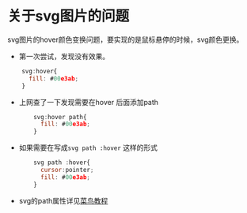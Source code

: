 # 关于svg图片的问题

svg图片的hover颜色变换问题，要实现的是鼠标悬停的时候，svg颜色更换。

+ 第一次尝试，发现没有效果。

```js
    svg:hover{
      fill: #00e3ab;
    } 
```

+ 上网查了一下发现需要在hover 后面添加path

  ```js
      svg:hover path{
        fill: #00e3ab;
      }
  ```

+ 如果需要在写成`svg path :hover` 这样的形式

  ```js
      svg path :hover{
        cursor:pointer;
        fill: #00e3ab;
      }
  ```

+ svg的path属性详见[菜鸟教程](https://www.runoob.com/svg/svg-tutorial.html)



